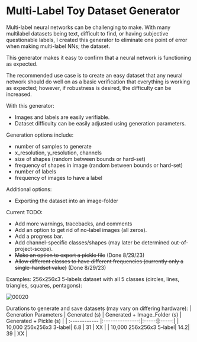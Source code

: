 # Multi-Label Toy Dataset Generator

Multi-label neural networks can be challenging to make.
With many multilabel datasets being text, difficult to find, or having subjective questionable labels, I created this generator to eliminate one point of error when making multi-label NNs; the dataset.

This generator makes it easy to confirm that a neural network is functioning as expected.

The recommended use case is to create an easy dataset that any neural network should do well on as a basic verification that everything is working as expected; however, if robustness is desired, the difficulty can be increased.

With this generator:
- Images and labels are easily verifiable.
- Dataset difficulty can be easily adjusted using generation parameters.

Generation options include:
- number of samples to generate
- x_resolution, y_resolution, channels
- size of shapes (random between bounds or hard-set)
- frequency of shapes in image (random between bounds or hard-set)
- number of labels
- frequency of images to have a label

Additional options:
- Exporting the dataset into an image-folder

Current TODO:
- Add more warnings, tracebacks, and comments
- Add an option to get rid of no-label images (all zeros).
- Add a progress bar.
- Add channel-specific classes/shapes (may later be determined out-of-project-scope).
- ~~Make an option to export a pickle file~~ (Done 8/29/23)
- ~~Allow different classes to have different frequencies (currently only a single-hardset value)~~ (Done 8/29/23)

Examples:
256x256x3 5-labels dataset with all 5 classes (circles, lines, triangles, squares, pentagons):

![00020](https://github.com/JoshWarn/MultiLabelToyDatasetGenerator/assets/70070682/9b882357-44e8-4934-828c-c8d49bf0ae25)

Durations to generate and save datasets (may vary on differing hardware):
| Generation Parameters  | Generated (s) | Generated + Image_Folder (s) | Generated + Pickle (s) |
| :------------ |:---------------:|:-----:|:-----:|
| 10,000 256x256x3 3-label| 6.8 | 31 | XX |
| 10,000 256x256x3 5-label| 14.2| 39 | XX |
